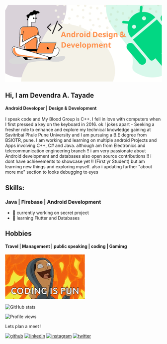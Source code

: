 
![Android Developer | Design & Development](https://github.com/devtayade/devtayade/blob/main/github%20image.png)
## Hi, I am Devendra A. Tayade
#### Android Developer | Design & Development

I speak code and My Blood Group is C++. I fell in love with computers when I first pressed a key on the keyboard in 2016.
ok ! jokes apart - Seeking a fresher role to enhance and explore my technical knowledge gaining at Savitribai Phule Pune University 
and I am pursuing a B.E degree from BSIOTR, pune.
I am working and learning on multiple android Projects and Apps involving C++, C# and Java.
although am from Electronics and telecommunication engineering branch !!
i am very passionate about Android development and databases also open source contributions !!
i dont have achievements to showcase yet !! (First yr Student) but am learning new things and exploring myself.
also i updating further "about more me" section to looks debugging to eyes

## Skills:

### Java | Firebase | Android Development 

- 🔭 currently working on secret project  
- 🌱 learning Flutter and Databases 

## Hobbies 

#### Travel | Management | public speaking | coding | Gamimg 

<img src="https://github.com/devtayade/devtayade/blob/main/codegif.gif" width="256" />
 

![GitHub stats](https://github-readme-stats.vercel.app/api?username=devtayade&show_icons=true)  

![Profile views](https://gpvc.arturio.dev/devtayade)  

Lets plan a meet !

[<img src='https://cdn.jsdelivr.net/npm/simple-icons@3.0.1/icons/github.svg' alt='github' height='40'>](https://github.com/devtayade) [<img src='https://cdn.jsdelivr.net/npm/simple-icons@3.0.1/icons/linkedin.svg' alt='linkedin' height='40'>](https://www.linkedin.com/in/devendra-tayade-752833204/) 
[<img src='https://cdn.jsdelivr.net/npm/simple-icons@3.0.1/icons/instagram.svg' alt='instagram' height='40'>](https://www.instagram.com/mr.devtayade_/)
[<img src='https://cdn.jsdelivr.net/npm/simple-icons@3.0.1/icons/twitter.svg' alt='twitter' height='40'>](https://twitter.com/TayadeDev) 
